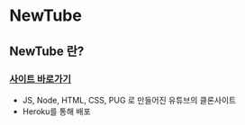 # NewTube

## NewTube 란?

### <a href="https://newtube0.herokuapp.com/">사이트 바로가기</a>

- JS, Node, HTML, CSS, PUG 로 만들어진 유튜브의 클론사이트
- Heroku를 통해 배포
